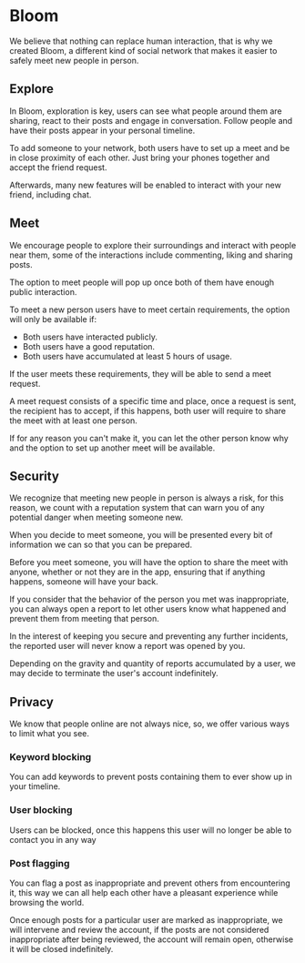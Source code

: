 # Bloom
We believe that nothing can replace human interaction, that is why we created Bloom, a different kind of social network that makes it easier to safely meet new people in person. 

## Explore
In Bloom, exploration is key, users can see what people around them are sharing, react to their posts and engage in conversation. Follow people and have their posts appear in your personal timeline.

To add someone to your network, both users have to set up a meet and be in close proximity of each other. Just bring your phones together and accept the friend request. 

Afterwards, many new features will be enabled to interact with your new friend, including chat.

## Meet
We encourage people to explore their surroundings and interact with people near them, some of the interactions include commenting, liking and sharing posts.

The option to meet people will pop up once both of them have enough public interaction.

To meet a new person users have to meet certain requirements, the option will only be available if:

- Both users have interacted publicly.
- Both users have a good reputation.
- Both users have accumulated at least 5 hours of usage.

If the user meets these requirements, they will be able to send a meet request.

A meet request consists of a specific time and place, once a request is sent, the recipient has to accept, if this happens, both user will require to share the meet with at least one person.

If for any reason you can't make it, you can let the other person know why and the option to set up another meet will be available.

## Security
We recognize that meeting new people in person is always a risk, for this reason, we count with a reputation system that can warn you of any potential danger when meeting someone new.

When you decide to meet someone, you will be presented every bit of information we can so that you can be prepared.

Before you meet someone, you will have the option to share the meet with anyone, whether or not they are in the app, ensuring that if anything happens, someone will have your back.

If you consider that the behavior of the person you met was inappropriate, you can always open a report to let other users know what happened and prevent them from meeting that person.

In the interest of keeping you secure and preventing any further incidents, the reported user will never know a report was opened by you.

Depending on the gravity and quantity of reports accumulated by a user, we may decide to terminate the user's account indefinitely.

## Privacy
We know that people online are not always nice, so, we offer various ways to limit what you see.

### Keyword blocking
You can add keywords to prevent posts containing them to ever show up in your timeline.

### User blocking
Users can be blocked, once this happens this user will no longer be able to contact you in any way

### Post flagging
You can flag a post as inappropriate and prevent others from encountering it, this way we can all help each other have a pleasant experience while browsing the world.

Once enough posts for a particular user are marked as inappropriate, we will intervene and review the account, if the posts are not considered inappropriate after being reviewed, the account will remain open, otherwise it will be closed indefinitely.
